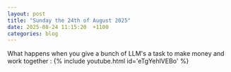 ```yaml
---
layout: post
title: "Sunday the 24th of August 2025"
date: 2025-08-24 11:15:20  +1100
categories: blog
---
```

What happens when you give a bunch of LLM's a task to make money and work together :
{% include youtube.html id='eTgYehlVEBo' %}